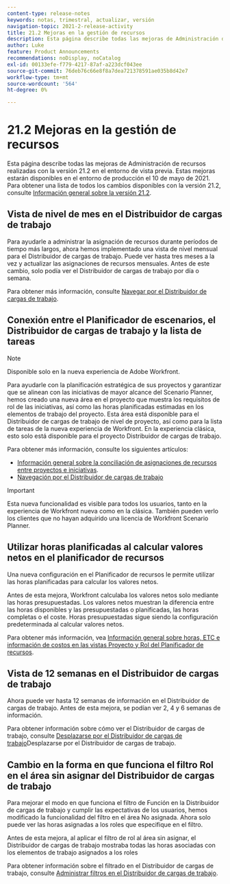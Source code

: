 ```yaml
---
content-type: release-notes
keywords: notas, trimestral, actualizar, versión
navigation-topic: 2021-2-release-activity
title: 21.2 Mejoras en la gestión de recursos
description: Esta página describe todas las mejoras de Administración de recursos realizadas con la versión 21.2 en el entorno de vista previa. Estas mejoras estarán disponibles en el entorno de producción el 10 de mayo de 2021. Para obtener una lista de todos los cambios disponibles con la versión 21.2, consulte Información general de la versión 21.2.
author: Luke
feature: Product Announcements
recommendations: noDisplay, noCatalog
exl-id: 00133efe-f779-4217-87af-a223dcf043ee
source-git-commit: 76deb76c66e8f8a7dea721378591ae035b8d42e7
workflow-type: tm+mt
source-wordcount: '564'
ht-degree: 0%

---
```


# 21.2 Mejoras en la gestión de recursos

Esta página describe todas las mejoras de Administración de recursos realizadas con la versión 21.2 en el entorno de vista previa. Estas mejoras estarán disponibles en el entorno de producción el 10 de mayo de 2021. Para obtener una lista de todos los cambios disponibles con la versión 21.2, consulte [Información general sobre la versión 21.2](../../../product-announcements/product-releases/21.2-release-activity/21-2-release-overview.md).

## Vista de nivel de mes en el Distribuidor de cargas de trabajo

Para ayudarle a administrar la asignación de recursos durante períodos de tiempo más largos, ahora hemos implementado una vista de nivel mensual para el Distribuidor de cargas de trabajo. Puede ver hasta tres meses a la vez y actualizar las asignaciones de recursos mensuales. Antes de este cambio, solo podía ver el Distribuidor de cargas de trabajo por día o semana.

Para obtener más información, consulte [Navegar por el Distribuidor de cargas de trabajo](../../../resource-mgmt/workload-balancer/navigate-the-workload-balancer.md).

## Conexión entre el Planificador de escenarios, el Distribuidor de cargas de trabajo y la lista de tareas

>[!NOTE]
>
>Disponible solo en la nueva experiencia de Adobe Workfront.

Para ayudarle con la planificación estratégica de sus proyectos y garantizar que se alinean con las iniciativas de mayor alcance del Scenario Planner, hemos creado una nueva área en el proyecto que muestra los requisitos de rol de las iniciativas, así como las horas planificadas estimadas en los elementos de trabajo del proyecto. Esta área está disponible para el Distribuidor de cargas de trabajo de nivel de proyecto, así como para la lista de tareas de la nueva experiencia de Workfront. En la experiencia clásica, esto solo está disponible para el proyecto Distribuidor de cargas de trabajo.

Para obtener más información, consulte los siguientes artículos:

* [Información general sobre la conciliación de asignaciones de recursos entre proyectos e iniciativas](../../../scenario-planner/overview-reconcile-allocations-between-projects-initiatives.md).
* [Navegación por el Distribuidor de cargas de trabajo](../../../resource-mgmt/workload-balancer/navigate-the-workload-balancer.md)

>[!IMPORTANT]
>
>Esta nueva funcionalidad es visible para todos los usuarios, tanto en la experiencia de Workfront nueva como en la clásica. También pueden verlo los clientes que no hayan adquirido una licencia de Workfront Scenario Planner.

## Utilizar horas planificadas al calcular valores netos en el planificador de recursos

Una nueva configuración en el Planificador de recursos le permite utilizar las horas planificadas para calcular los valores netos.

Antes de esta mejora, Workfront calculaba los valores netos solo mediante las horas presupuestadas. Los valores netos muestran la diferencia entre las horas disponibles y las presupuestadas o planificadas, las horas completas o el coste. Horas presupuestadas sigue siendo la configuración predeterminada al calcular valores netos.

Para obtener más información, vea [Información general sobre horas, ETC e información de costos en las vistas Proyecto y Rol del Planificador de recursos](../../../resource-mgmt/resource-planning/overview-of-planner-hour-fte-cost-information-in-role-project-views.md).

## Vista de 12 semanas en el Distribuidor de cargas de trabajo

Ahora puede ver hasta 12 semanas de información en el Distribuidor de cargas de trabajo. Antes de esta mejora, se podían ver 2, 4 y 6 semanas de información.

Para obtener información sobre cómo ver el Distribuidor de cargas de trabajo, consulte [Desplazarse por el Distribuidor de cargas de trabajo](../../../resource-mgmt/workload-balancer/navigate-the-workload-balancer.md)Desplazarse por el Distribuidor de cargas de trabajo.

## Cambio en la forma en que funciona el filtro Rol en el área sin asignar del Distribuidor de cargas de trabajo

Para mejorar el modo en que funciona el filtro de Función en la Distribuidor de cargas de trabajo y cumplir las expectativas de los usuarios, hemos modificado la funcionalidad del filtro en el área No asignada. Ahora solo puede ver las horas asignadas a los roles que especifique en el filtro.

Antes de esta mejora, al aplicar el filtro de rol al área sin asignar, el Distribuidor de cargas de trabajo mostraba todas las horas asociadas con los elementos de trabajo asignados a los roles

Para obtener información sobre el filtrado en el Distribuidor de cargas de trabajo, consulte [Administrar filtros en el Distribuidor de cargas de trabajo](../../../resource-mgmt/workload-balancer/filter-information-workload-balancer.md).
